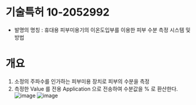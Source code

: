 # 기술특허 10-2052992
 - 발명의 명칭 : 휴대용 피부미용기의 이온도입부를 이용한 피부 수분 측정 시스템 및 방법

# 개요
1. 소정의 주파수를 인가하는 피부미용 장치로 피부의 수분을 측정
2. 측정한 Value 를 전용 Application 으로 전송하여 수분값을 % 로 환산한다.
![image](https://user-images.githubusercontent.com/42457589/142859247-d1521f32-c008-4519-9c35-e5a6af9666c4.png)
![image](https://user-images.githubusercontent.com/42457589/142859525-44a0c55e-ae3f-4802-97b2-f80c069d1172.png)
